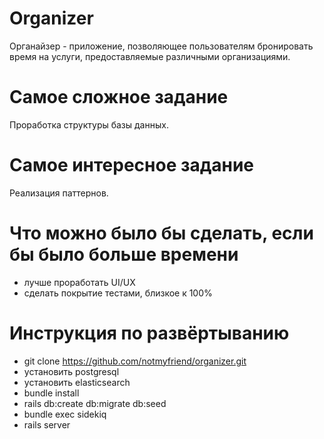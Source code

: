# Organizer
  Органайзер - приложение, позволяющее пользователям бронировать время на услуги, предоставляемые различными организациями.

# Самое сложное задание
Проработка структуры базы данных.

# Самое интересное задание
Реализация паттернов.

# Что можно было бы сделать, если бы было больше времени
* лучше проработать UI/UX
* сделать покрытие тестами, близкое к 100%

# Инструкция по развёртыванию
* git clone https://github.com/notmyfriend/organizer.git
* установить postgresql
* установить elasticsearch
* bundle install
* rails db:create db:migrate db:seed
* bundle exec sidekiq
* rails server
